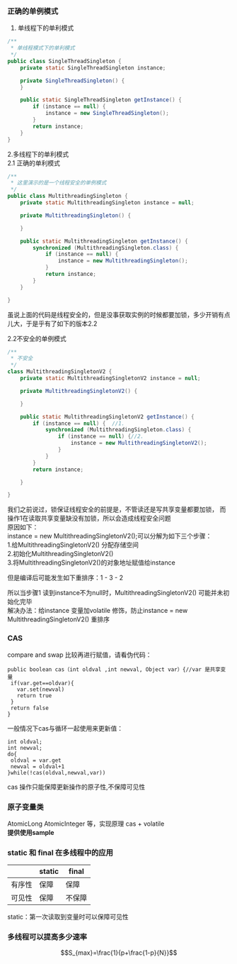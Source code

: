 ### 正确的单例模式  
1. 单线程下的单利模式  
```java
/**
 * 单线程模式下的单利模式
 */
public class SingleThreadSingleton {
    private static SingleThreadSingleton instance;

    private SingleThreadSingleton() {
    }

    public static SingleThreadSingleton getInstance() {
        if (instance == null) {
            instance = new SingleThreadSingleton();
        }
        return instance;
    }
}
```

2.多线程下的单利模式  
2.1 正确的单利模式  
```java
/**
 * 这里演示的是一个线程安全的单例模式
 */
public class MultithreadingSingleton {
    private static MultithreadingSingleton instance = null;

    private MultithreadingSingleton() {

    }

    public static MultithreadingSingleton getInstance() {
        synchronized (MultithreadingSingleton.class) {
            if (instance == null) {
                instance = new MultithreadingSingleton();
            }
            return instance;
        }
    }

}
```
虽说上面的代码是线程安全的，但是没事获取实例的时候都要加锁，多少开销有点儿大，于是乎有了如下的版本2.2  

2.2不安全的单例模式  
```java
/**
 * 不安全
 */
class MultithreadingSingletonV2 {
    private static MultithreadingSingletonV2 instance = null;

    private MultithreadingSingletonV2() {

    }

    public static MultithreadingSingletonV2 getInstance() {
        if (instance == null) {  //1.
            synchronized (MultithreadingSingleton.class) {
                if (instance == null) {//2.
                    instance = new MultithreadingSingletonV2();
                }
            }
        }
        return instance;

    }

}
```  
我们之前说过，锁保证线程安全的前提是，不管读还是写共享变量都要加锁， 而操作1在读取共享变量缺没有加锁，所以会造成线程安全问题  
原因如下：  
instance = new MultithreadingSingletonV2();可以分解为如下三个步骤：  
1.给MultithreadingSingletonV2() 分配存储空间  
2.初始化MultithreadingSingletonV2()  
3.将MultithreadingSingletonV2()的对象地址赋值给instance    

但是编译后可能发生如下重排序：1 - 3 - 2  

所以当步骤1 读到instance不为null时，MultithreadingSingletonV2() 可能并未初始化完毕  
解决办法：给instance 变量加volatile 修饰，防止instance = new MultithreadingSingletonV2() 重排序  

### CAS  
compare and swap 比较再进行赋值，请看伪代码：  
```
public boolean cas（int oldval ,int newval, Object var）{//var 是共享变量  
 if(var.get==oldvar){
   var.set(newval)
   return true
 }
 return false
}
```
一般情况下cas与循环一起使用来更新值：  
```
int oldval;
int newval;
do{
 oldval = var.get
 newval = oldval+1
}while(!cas(oldval,newval,var))
```

cas 操作只能保障更新操作的原子性,不保障可见性  

### 原子变量类  
AtomicLong AtomicInteger 等，实现原理 cas + volatile  
**提供使用sample**  

### static 和 final 在多线程中的应用  
|  | static | final |
| --- | --- | --- |
| 有序性 | 保障 | 保障 |
| 可见性 | 保障 | 不保障 |  
static：第一次读取到变量时可以保障可见性   

 
### 多线程可以提高多少速率  
```math
S_{max}=\frac{1}{p+\frac{1-p}{N}}
```
